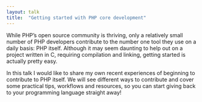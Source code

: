 ```yaml
---
layout: talk
title:  "Getting started with PHP core development"
---
```


While PHP’s open source community is thriving, only a relatively small number of PHP developers contribute to the 
number one tool they use on a daily basis: PHP itself. Although it may seem daunting to help out on a project written 
in C, requiring compilation and linking, getting started is actually pretty easy. 

In this talk I would like to share my own recent experiences of beginning to contribute to PHP itself. We will see 
different ways to contribute and cover some practical tips, workflows and resources, so you can start giving back 
to your programming language straight away!